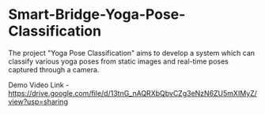 # Smart-Bridge-Yoga-Pose-Classification
The project "Yoga Pose Classification" aims to develop a system which can classify various yoga poses from static images and real-time poses captured through a camera.


Demo Video Link - https://drive.google.com/file/d/13tnG_nAQRXbQbvCZg3eNzN6ZU5mXIMyZ/view?usp=sharing 
